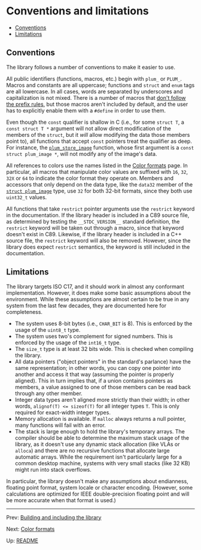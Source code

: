 # Conventions and limitations

- [Conventions](#conventions)
- [Limitations](#limitations)

## Conventions

The library follows a number of conventions to make it easier to use.

All public identifiers (functions, macros, etc.) begin with `plum_` or `PLUM_`.
Macros and constants are all uppercase; functions and `struct` and `enum` tags are all lowercase.
In all cases, words are separated by underscores and capitalization is not mixed.
There is a number of macros that [don't follow the prefix rules][unprefixed], but those macros aren't included by
default, and the user has to explicitly enable them with a `#define` in order to use them.

Even though the `const` qualifier is shallow in C (i.e., for some `struct T`, a `const struct T *` argument will not
allow direct modification of the members of the `struct`, but it _will_ allow modifying the data those members point
to), all functions that accept `const` pointers treat the qualifier as deep.
For instance, the [`plum_store_image`][store] function, whose first argument is a `const struct plum_image *`, will
not modify any of the image's data.

All references to colors use the names listed in the [Color formats][colors] page.
In particular, all macros that manipulate color values are suffixed with `16`, `32`, `32X` or `64` to indicate the
color format they operate on.
Members and accessors that only depend on the data type, like the `data32` member of the [`struct plum_image`][image]
type, use `32` for both 32-bit formats, since they both use `uint32_t` values.

All functions that take `restrict` pointer arguments use the `restrict` keyword in the documentation.
If the library header is included in a C89 source file, as determined by testing the `__STDC_VERSION__` standard
definition, the `restrict` keyword will be taken out through a macro, since that keyword doesn't exist in C89.
Likewise, if the library header is included in a C++ source file, the `restrict` keyword will also be removed.
However, since the library does expect `restrict` semantics, the keyword is still included in the documentation.

## Limitations

The library targets ISO C17, and it should work in almost any conformant implementation.
However, it does make some basic assumptions about the environment.
While these assumptions are almost certain to be true in any system from the last few decades, they are documented
here for completeness.

- The system uses 8-bit bytes (i.e., `CHAR_BIT` is 8).
  This is enforced by the usage of the `uint8_t` type.
- The system uses two's complement for signed numbers.
  This is enforced by the usage of the `int16_t` type.
- The `size_t` type is at least 32 bits wide.
  This is checked when compiling the library.
- All data pointers ("object pointers" in the standard's parlance) have the same representation; in other words, you
  can copy one pointer into another and access it that way (assuming the pointer is properly aligned).
  This in turn implies that, if a union contains pointers as members, a value assigned to one of those members can be
  read back through any other member.
- Integer data types aren't aligned more strictly than their width; in other words, `alignof(T) <= sizeof(T)` for all
  integer types `T`. This is only required for exact-width integer types.
- Memory allocation is available.
  If `malloc` always returns a null pointer, many functions will fail with an error.
- The stack is large enough to hold the library's temporary arrays.
  The compiler should be able to determine the maximum stack usage of the library, as it doesn't use any dynamic stack
  allocation (like VLAs or `alloca`) and there are no recursive functions that allocate large automatic arrays.
  While the requirement isn't particularly large for a common desktop machine, systems with very small stacks (like 32
  KB) might run into stack overflows.

In particular, the library doesn't make any assumptions about endianness, floating point format, system locale or
character encoding.
(However, some calculations are optimized for IEEE double-precision floating point and will be more accurate when that
format is used.)

* * *

Prev: [Building and including the library](building.md)

Next: [Color formats](colors.md)

Up: [README](README.md)

[colors]: colors.md
[image]: structs.md#plum_image
[store]: functions.md#plum_store_image
[unprefixed]: macros.md#unprefixed-macros
